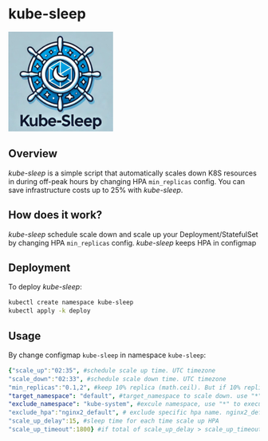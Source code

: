 
# kube-sleep
<img src="https://raw.githubusercontent.com/phamngocsonls/kube-sleep/refs/heads/main/image/logo.png" width="210" height="200">

## Overview
_kube-sleep_ is a simple script that automatically scales down K8S resources in during off-peak hours by changing HPA `min_replicas` config. You can save infrastructure costs up to 25% with _kube-sleep_.

## How does it work?
_kube-sleep_ schedule scale down and scale up your Deployment/StatefulSet by changing HPA `min_replicas` config. _kube-sleep_ keeps HPA in configmap
## Deployment

To deploy *kube-sleep*:
```sh
kubectl create namespace kube-sleep
kubectl apply -k deploy
```
## Usage

By change configmap  `kube-sleep` in namespace `kube-sleep`:
```yaml
{"scale_up":"02:35", #schedule scale up time. UTC timezone
"scale_down":"02:33", #schedule scale down time. UTC timezone
"min_replicas":"0.1,2", #keep 10% replica (math.ceil). But if 10% replica is lower than 2 -> min_replicas = 2 
"target_namespace": "default", #target_namespace to scale down. use "*" to target all namespace. Use " default,default1" to target multi namespace
"exclude_namespace": "kube-system", #excule namespace, use "*" to execule all namespace (turn off toll). Use " kube-system,kube-system2" to exclude multi namespace
"exclude_hpa":"nginx2_default", # exclude specific hpa name. nginx2_default -> hpa name: nginx2 and namespace is default. use " nginx2_default,nginx3_default" to exclude multi HPA
"scale_up_delay":15, #sleep time for each time scale up HPA
"scale_up_timeout":1800} #if total of scale_up_delay > scale_up_timeout. scale_up_delay = scale_up_timeout/count(HPA).
```
